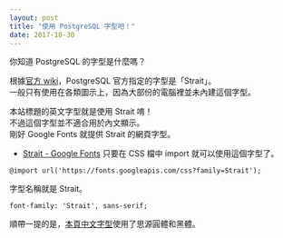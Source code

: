 ```yaml
---
layout: post
title: "使用 PostgreSQL 字型吧！"
date: 2017-10-30
---
```


你知道 PostgreSQL 的字型是什麼嗎？

根據[官方 wiki](https://wiki.postgresql.org/wiki/Identity_Guidelines#Font)，PostgreSQL 官方指定的字型是「Strait」。<br/>
一般只有使用在各類圖示上，因為大部份的電腦裡並未內建這個字型。

本站標題的英文字型就是使用 Strait 唷！<br/>
不過這個字型並不適合用於內文顯示。<br/>
剛好 Google Fonts 就提供 Strait 的網頁字型。
- [Strait - Google Fonts](https://fonts.google.com/specimen/Strait)
只要在 CSS 檔中 import 就可以使用這個字型了。
```
@import url('https://fonts.googleapis.com/css?family=Strait');
```

字型名稱就是 Strait。
```
font-family: 'Strait', sans-serif;
```

順帶一提的是，[本頁中文字型](https://github.com/pgsql-tw/island/blob/master/assets/css/style.scss)使用了思源圓體和黑體。
